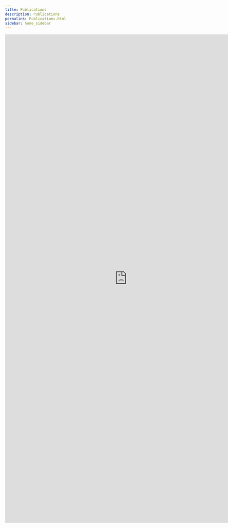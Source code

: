 ```yaml
---
title: Publications
description: Publications
permalink: Publications.html
sidebar: home_sidebar
---
```


<iframe width="800" height="1600" src="https://bibbase.org/show?bib=https%3A%2F%2Fapi.zotero.org%2Fusers%2F6658537%2Fcollections%2F4IWMHJGB%2Fitems%3Fkey%3DbtV9X2EcvAycNmoC8V40GQis%26format%3Dbibtex%26limit%3D100" frameborder="0" ></iframe>







